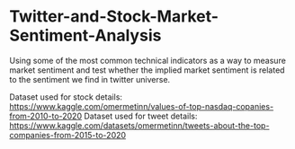 # Twitter-and-Stock-Market-Sentiment-Analysis
Using some of the most common technical indicators as a way to measure market sentiment and test whether the implied market sentiment is related to the sentiment we find in twitter universe.

Dataset used for stock details:  <https://www.kaggle.com/omermetinn/values-of-top-nasdaq-copanies-from-2010-to-2020>
Dataset used for tweet details: <https://www.kaggle.com/datasets/omermetinn/tweets-about-the-top-companies-from-2015-to-2020>
